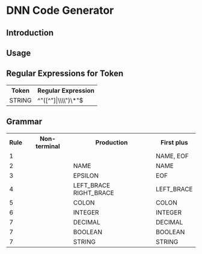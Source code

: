 # DNN Code Generator

## Introduction

## Usage

## Regular Expressions for Token
<table>
  <tr>
    <th>Token</th>
    <th>Regular Expression</th>
  </tr>
  <tr>
    <td>STRING</td>
    <td>^"([^"]|\\\\")\*"$</td>
  </tr>
</table>

## Grammar
<table>
  <tr>
    <th>Rule</th>
    <th>Non-terminal</th>
    <th>Production</th>
    <th>First plus</th>
  </tr>
  <tr>
    <td>1</td>
    <td><Goal\></td>
    <td><List\></td>
    <td>NAME, EOF</td>
  </tr>
  <tr>
    <td>2</td>
    <td rowspan="2"><List\></td>
    <td>NAME <Object\> <List\></td>
    <td>NAME</td>
  </tr>
  <tr>
    <td>3</td>
    <td>EPSILON</td>
    <td>EOF</td>
  </tr>
  <tr>
    <td>4</td>
    <td rowspan="2"><Object\></td>
    <td>LEFT_BRACE <List\> RIGHT_BRACE</td>
    <td>LEFT_BRACE</td>
  </tr>
  <tr>
    <td>5</td>
    <td>COLON <Value\></td>
    <td>COLON</td>
  </tr>
  <tr>
    <td>6</td>
    <td rowspan="4"><Value\></td>
    <td>INTEGER</td>
    <td>INTEGER</td>
  </tr>
  <tr>
    <td>7</td>
    <td>DECIMAL</td>
    <td>DECIMAL</td>
  </tr>
  <tr>
    <td>7</td>
    <td>BOOLEAN</td>
    <td>BOOLEAN</td>
  </tr>
  <tr>
    <td>7</td>
    <td>STRING</td>
    <td>STRING</td>
  </tr>
</table>
